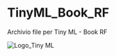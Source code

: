 # TinyML_Book_RF
Archivio file per Tiny ML - Book RF

![Logo_Tiny ML](https://user-images.githubusercontent.com/99560690/186990589-63a330cd-5e0e-44be-88e5-d51d0a7a3b06.png)
